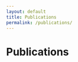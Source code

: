 ```yaml
---
layout: default
title: Publications
permalink: /publications/
---
```


# Publications

 <script src="https://bibbase.org/show?bib=https%3A%2F%2Fgithub.com%2Fmbjelonic%2Fmbjelonic.github.io%2Fblob%2Fmaster%2Fpublications%2Fbibliography.bib&jsonp=1"></script>
